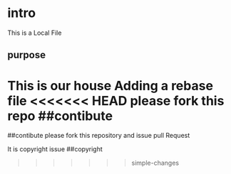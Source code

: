 # intro
This is a Local File
## purpose
This is our house
Adding a rebase file
<<<<<<< HEAD
please fork this repo
##contibute
=======

##contibute
please fork this repository and issue pull Request

It is copyright issue
##copyright
>>>>>>> simple-changes
